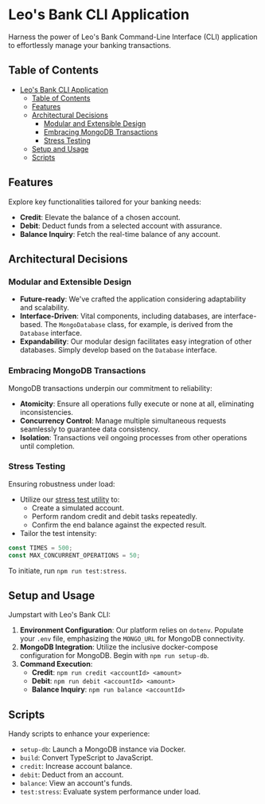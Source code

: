 # Leo's Bank CLI Application

Harness the power of Leo's Bank Command-Line Interface (CLI) application to effortlessly manage your banking transactions.

## Table of Contents

- [Leo's Bank CLI Application](#leos-bank-cli-application)
  - [Table of Contents](#table-of-contents)
  - [Features](#features)
  - [Architectural Decisions](#architectural-decisions)
    - [Modular and Extensible Design](#modular-and-extensible-design)
    - [Embracing MongoDB Transactions](#embracing-mongodb-transactions)
    - [Stress Testing](#stress-testing)
  - [Setup and Usage](#setup-and-usage)
  - [Scripts](#scripts)

## Features

Explore key functionalities tailored for your banking needs:

- **Credit**: Elevate the balance of a chosen account.
- **Debit**: Deduct funds from a selected account with assurance.
- **Balance Inquiry**: Fetch the real-time balance of any account.

## Architectural Decisions

### Modular and Extensible Design

- **Future-ready**: We've crafted the application considering adaptability and scalability.
- **Interface-Driven**: Vital components, including databases, are interface-based. The `MongoDatabase` class, for example, is derived from the `Database` interface.
- **Expandability**: Our modular design facilitates easy integration of other databases. Simply develop based on the `Database` interface.

### Embracing MongoDB Transactions

MongoDB transactions underpin our commitment to reliability:

- **Atomicity**: Ensure all operations fully execute or none at all, eliminating inconsistencies.
- **Concurrency Control**: Manage multiple simultaneous requests seamlessly to guarantee data consistency.
- **Isolation**: Transactions veil ongoing processes from other operations until completion.

### Stress Testing

Ensuring robustness under load:

- Utilize our [stress test utility](./src/tests/stress.test.ts) to:
  - Create a simulated account.
  - Perform random credit and debit tasks repeatedly.
  - Confirm the end balance against the expected result.
- Tailor the test intensity:

```javascript
const TIMES = 500;
const MAX_CONCURRENT_OPERATIONS = 50;
```

To initiate, run `npm run test:stress`.

## Setup and Usage

Jumpstart with Leo's Bank CLI:

1. **Environment Configuration**: Our platform relies on `dotenv`. Populate your `.env` file, emphasizing the `MONGO_URL` for MongoDB connectivity.
2. **MongoDB Integration**: Utilize the inclusive docker-compose configuration for MongoDB. Begin with `npm run setup-db`.
3. **Command Execution**:
   - **Credit**: `npm run credit <accountId> <amount>`
   - **Debit**: `npm run debit <accountId> <amount>`
   - **Balance Inquiry**: `npm run balance <accountId>`

## Scripts

Handy scripts to enhance your experience:

- `setup-db`: Launch a MongoDB instance via Docker.
- `build`: Convert TypeScript to JavaScript.
- `credit`: Increase account balance.
- `debit`: Deduct from an account.
- `balance`: View an account's funds.
- `test:stress`: Evaluate system performance under load.
